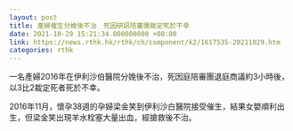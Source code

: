 ```yaml
---
layout: post
title: 產婦催生分娩後不治　死因研訊陪審團裁定死於不幸
date: 2021-10-29 15:21:34.000000000 +08:00
link: https://news.rthk.hk/rthk/ch/component/k2/1617535-20211029.htm
categories: rthk
---
```


一名產婦2016年在伊利沙伯醫院分娩後不治，死因庭陪審團退庭商議約3小時後，以3比2裁定死者死於不幸。

2016年11月，懷孕38週的孕婦梁金笑到伊利沙白醫院接受催生，結果女嬰順利出生，但梁金笑出現羊水栓塞大量出血，經搶救後不治。

